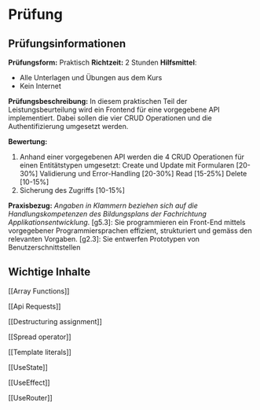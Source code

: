 # Prüfung
## Prüfungsinformationen
**Prüfungsform:** Praktisch
**Richtzeit:** 2 Stunden
**Hilfsmittel**: 
- Alle Unterlagen und Übungen aus dem Kurs
- Kein Internet

**Prüfungsbeschreibung:**
In diesem praktischen Teil der Leistungsbeurteilung wird ein Frontend für eine vorgegebene API implementiert. Dabei sollen die vier CRUD Operationen und die Authentifizierung umgesetzt werden.

**Bewertung:**
1. Anhand einer vorgegebenen API werden die 4 CRUD Operationen für einen Entitätstypen umgesetzt: Create und Update mit Formularen [20-30%] Validierung und Error-Handling [20-30%] Read [15-25%] Delete [10-15%] 
2. Sicherung des Zugriffs [10-15%]

**Praxisbezug:**
*Angaben in Klammern beziehen sich auf die Handlungskompetenzen des Bildungsplans der Fachrichtung Applikationsentwicklung*. 
[g5.3]: Sie programmieren ein Front-End mittels vorgegebener Programmiersprachen effizient, strukturiert und gemäss den relevanten Vorgaben. 
[g2.3]: Sie entwerfen Prototypen von Benutzerschnittstellen

## Wichtige Inhalte
[[Array Functions]]

[[Api Requests]]

[[Destructuring assignment]]

[[Spread operator]]

[[Template literals]]

[[UseState]]

[[UseEffect]]

[[UseRouter]]